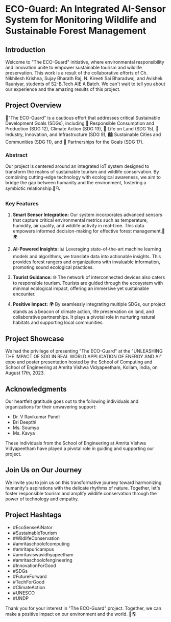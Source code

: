 # ECO-Guard: An Integrated AI-Sensor System for Monitoring Wildlife and Sustainable Forest Management

## Introduction

Welcome to "The ECO-Guard" initiative, where environmental responsibility and innovation unite to empower sustainable tourism and wildlife preservation. This work is a result of the collaborative efforts of Ch. Nikhilesh Krishna, Sujay Bharath Raj, N. Kireeti Sai Bharadwaj, and Avishek Rauniyar, students of S2-B.Tech AIE A Batch. We can't wait to tell you about our experience and the amazing results of this project.

## Project Overview

🌿"The ECO-Guard" is a cautious effort that addresses critical Sustainable Development Goals (SDGs), including 🌱 Responsible Consumption and Production (SDG 12), Climate Action (SDG 13), 🦓 Life on Land (SDG 15), 🚀 Industry, Innovation, and Infrastructure (SDG 9), 🏙️ Sustainable Cities and Communities (SDG 11), and 🤝 Partnerships for the Goals (SDG 17). 

### Abstract

Our project is centered around an integrated IoT system designed to transform the realms of sustainable tourism and wildlife conservation. By combining cutting-edge technology with ecological awareness, we aim to bridge the gap between humanity and the environment, fostering a symbiotic relationship.🌳🔍

### Key Features

1. **Smart Sensor Integration:** Our system incorporates advanced sensors that capture critical environmental metrics such as temperature, humidity, air quality, and wildlife activity in real-time. This data empowers informed decision-making for effective forest management.🦋🌍

2. **AI-Powered Insights:** 📊 Leveraging state-of-the-art machine learning models and algorithms, we translate data into actionable insights. This provides forest rangers and organizations with invaluable information, promoting sound ecological practices.

3. **Tourist Guidance:** 🌐 The network of interconnected devices also caters to responsible tourism. Tourists are guided through the ecosystem with minimal ecological impact, offering an immersive yet sustainable encounter.

4. **Positive Impact:** 🌍 By seamlessly integrating multiple SDGs, our project stands as a beacon of climate action, life preservation on land, and collaborative partnerships. It plays a pivotal role in nurturing natural habitats and supporting local communities.

## Project Showcase

We had the privilege of presenting "The ECO-Guard" at the "UNLEASHING THE IMPACT OF SDG IN REAL WORLD APPLICATION OF ENERGY AND AI" expo and poster presentation hosted by the School of Computing and School of Engineering at Amrita Vishwa Vidyapeetham, Kollam, India, on August 17th, 2023. 

## Acknowledgments

Our heartfelt gratitude goes out to the following individuals and organizations for their unwavering support:

- Dr. V Ravikumar Pandi
- Bri Deepthi
- Ms. Soumya
- Ms. Kavya

These individuals from the School of Engineering at Amrita Vishwa Vidyapeetham have played a pivotal role in guiding and supporting our project.

## Join Us on Our Journey

We invite you to join us on this transformative journey toward harmonizing humanity's aspirations with the delicate rhythms of nature. Together, let's foster responsible tourism and amplify wildlife conservation through the power of technology and empathy.

## Project Hashtags

- #EcoSenseAiNator
- #SustainableTourism
- #WildlifeConservation
- #amritaschoolofcomputing
- #amritapuricampus
- #amritaviswavidhyapeetham
- #amritaschoolofengineering
- #InnovationForGood
- #SDGs
- #FutureForward
- #TechForGood
- #ClimateAction
- #UNESCO
- #UNDP

Thank you for your interest in "The ECO-Guard" project. Together, we can make a positive impact on our environment and the world. 🌱🌎
